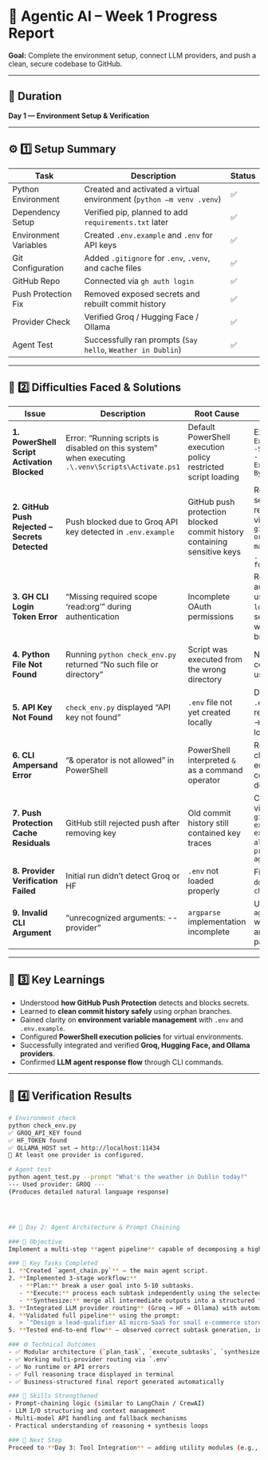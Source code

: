 # 🧠 Agentic AI – Week 1 Progress Report  
**Goal:** Complete the environment setup, connect LLM providers, and push a clean, secure codebase to GitHub.  

---

## 📅 Duration  
**Day 1 — Environment Setup & Verification**

---

## ⚙️ 1️⃣ Setup Summary  

| Task | Description | Status |
|------|--------------|--------|
| Python Environment | Created and activated a virtual environment (`python –m venv .venv`) | ✅ |
| Dependency Setup | Verified pip, planned to add `requirements.txt` later | ✅ |
| Environment Variables | Created `.env.example` and `.env` for API keys | ✅ |
| Git Configuration | Added `.gitignore` for `.env`, `.venv`, and cache files | ✅ |
| GitHub Repo | Connected via `gh auth login` | ✅ |
| Push Protection Fix | Removed exposed secrets and rebuilt commit history | ✅ |
| Provider Check | Verified Groq / Hugging Face / Ollama | ✅ |
| Agent Test | Successfully ran prompts (`Say hello`, `Weather in Dublin`) | ✅ |

---

## 🧩 2️⃣ Difficulties Faced & Solutions  

| Issue | Description | Root Cause | Solution |
|-------|--------------|------------|-----------|
| **1. PowerShell Script Activation Blocked** | Error: “Running scripts is disabled on this system” when executing `.\.venv\Scripts\Activate.ps1` | Default PowerShell execution policy restricted script loading | Executed: `Set-ExecutionPolicy -Scope Process -ExecutionPolicy Bypass` |
| **2. GitHub Push Rejected – Secrets Detected** | Push blocked due to Groq API key detected in `.env.example` | GitHub push protection blocked commit history containing sensitive keys | Removed secrets and rebuilt branch via:<br>`git checkout --orphan clean-main` → `git add .` → `git push --force` |
| **3. GH CLI Login Token Error** | “Missing required scope ‘read:org’” during authentication | Incomplete OAuth permissions | Re-authenticated using `gh auth login` → selected “Login with web browser” |
| **4. Python File Not Found** | Running `python check_env.py` returned “No such file or directory” | Script was executed from the wrong directory | Navigated to correct path using `cd week_1` |
| **5. API Key Not Found** | `check_env.py` displayed “API key not found” | `.env` file not yet created locally | Duplicated `.env.example` → renamed to `.env` → added keys locally |
| **6. CLI Ampersand Error** | “& operator is not allowed” in PowerShell | PowerShell interpreted `&` as a command operator | Removed the `&` character or enclosed commands in double quotes |
| **7. Push Protection Cache Residuals** | GitHub still rejected push after removing key | Old commit history still contained key traces | Cleaned repo via:<br>`git reflog expire --expire=now --all` → `git gc --prune=now --aggressive` |
| **8. Provider Verification Failed** | Initial run didn’t detect Groq or HF | `.env` not loaded properly | Fixed with `dotenv` check in `check_env.py` |
| **9. Invalid CLI Argument** | “unrecognized arguments: --provider” | `argparse` implementation incomplete | Updated `agent_test.py` with correct argument parser |

---

## 📘 3️⃣ Key Learnings  

- Understood **how GitHub Push Protection** detects and blocks secrets.  
- Learned to **clean commit history safely** using orphan branches.  
- Gained clarity on **environment variable management** with `.env` and `.env.example`.  
- Configured **PowerShell execution policies** for virtual environments.  
- Successfully integrated and verified **Groq, Hugging Face, and Ollama providers**.  
- Confirmed **LLM agent response flow** through CLI commands.  

---

## 🧪 4️⃣ Verification Results  

```bash
# Environment check
python check_env.py
✅ GROQ_API_KEY found  
✅ HF_TOKEN found  
✅ OLLAMA_HOST set → http://localhost:11434  
🎉 At least one provider is configured.

# Agent test
python agent_test.py --prompt "What's the weather in Dublin today?"
--- Used provider: GROQ ---
(Produces detailed natural language response)




## 🚀 Day 2: Agent Architecture & Prompt Chaining

### 🎯 Objective
Implement a multi-step **agent pipeline** capable of decomposing a high-level goal into structured subtasks, executing them sequentially with LLM reasoning, and synthesizing all results into a final actionable plan.

### 🧠 Key Tasks Completed
1. **Created `agent_chain.py`** – the main agent script.
2. **Implemented 3-stage workflow:**
   - **Plan:** break a user goal into 5-10 subtasks.  
   - **Execute:** process each subtask independently using the selected LLM provider.  
   - **Synthesize:** merge all intermediate outputs into a structured final report.
3. **Integrated LLM provider routing** (Groq → HF → Ollama) with automatic fallback.
4. **Validated full pipeline** using the prompt:  
   > `"Design a lead-qualifier AI micro-SaaS for small e-commerce stores"`
5. **Tested end-to-end flow** — observed correct subtask generation, independent reasoning per subtask, and consolidated synthesis output.

### ⚙️ Technical Outcomes
- ✅ Modular architecture (`plan_task`, `execute_subtasks`, `synthesize_output`)
- ✅ Working multi-provider routing via `.env`
- ✅ No runtime or API errors
- ✅ Full reasoning trace displayed in terminal
- ✅ Business-structured final report generated automatically

### 🧩 Skills Strengthened
- Prompt-chaining logic (similar to LangChain / CrewAI)
- LLM I/O structuring and context management
- Multi-model API handling and fallback mechanisms
- Practical understanding of reasoning + synthesis loops

### 📄 Next Step
Proceed to **Day 3: Tool Integration** — adding utility modules (e.g., Google Search, file writer, or math calculator) so that the agent can reason *and act*.
